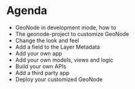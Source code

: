 # Agenda

* GeoNode in development mode, how to
* The geonode-project to customize GeoNode
* Change the look and feel
* Add a field to the Layer Metadata
* Add your own app
* Add your own models, views and logic
* Build your own APIs
* Add a third party app
* Deploy your customized GeoNode
